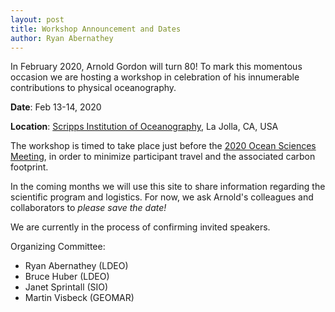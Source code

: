 ```yaml
---
layout: post
title: Workshop Announcement and Dates
author: Ryan Abernathey
---
```


In February 2020, Arnold Gordon will turn 80!
To mark this momentous occasion we are hosting a workshop in celebration
of his innumerable contributions to physical oceanography.

**Date**: Feb 13-14, 2020

**Location**: [Scripps Institution of Oceanography](git@github.com:rabernat/alg-symposium.git), La Jolla, CA, USA

The workshop is timed to take place just before the
[2020 Ocean Sciences Meeting](https://www2.agu.org/ocean-sciences-meeting/),
in order to minimize participant travel and the associated carbon footprint.

In the coming months we will use this site to share information regarding
the scientific program and logistics. For now, we ask Arnold's colleagues
and collaborators to _please save the date!_

We are currently in the process of confirming invited speakers.

Organizing Committee:
- Ryan Abernathey (LDEO)
- Bruce Huber (LDEO)
- Janet Sprintall (SIO)
- Martin Visbeck (GEOMAR)
